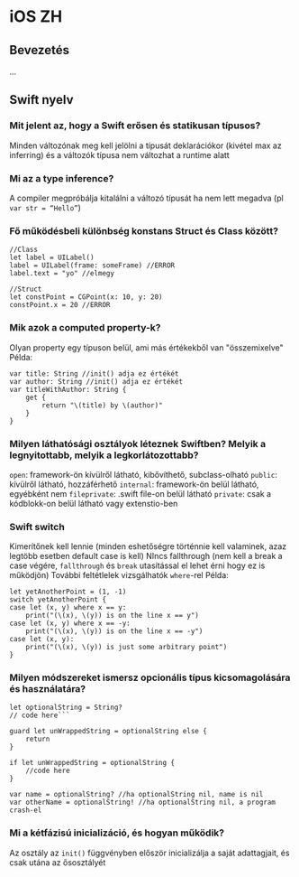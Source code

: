 #  iOS ZH

## Bevezetés
...

## Swift nyelv
### Mit jelent az, hogy a Swift erősen és statikusan típusos?
Minden változónak meg kell jelölni a típusát deklarációkor (kivétel max az inferring) és a változók típusa nem változhat        a runtime alatt

### Mi az a type inference?
A compiler megpróbálja kitalálni a változó típusát ha nem lett megadva (pl `var str = “Hello”`)

### Fő működésbeli különbség konstans Struct és Class között?
```
//Class
let label = UILabel()
label = UILabel(frame: someFrame) //ERROR
label.text = "yo" //elmegy

//Struct
let constPoint = CGPoint(x: 10, y: 20)
constPoint.x = 20 //ERROR
```

### Mik azok a computed property-k?
Olyan property egy típuson belül, ami más értékekből van "összemixelve"
Példa:
```
var title: String //init() adja ez értékét
var author: String //init() adja ez értékét
var titleWithAuthor: String {
    get {
        return "\(title) by \(author)"
    }
}
```

### Milyen láthatósági osztályok léteznek Swiftben? Melyik a legnyitottabb, melyik a legkorlátozottabb?
`open`: framework-ön kívülről látható, kibővíthető, subclass-olható
`public`: kívülről látható, hozzáférhető
`internal`: framework-ön belül látható, egyébként nem
`fileprivate`: .swift file-on belül látható
`private`: csak a kódblokk-on belül látható vagy extenstio-ben

### Swift switch
Kimerítőnek kell lennie (minden eshetőségre történnie kell valaminek, azaz legtöbb esetben default case is kell)
NIncs fallthrough (nem kell a break a case végére, `fallthrough` és `break` utasítással el lehet érni hogy ez is működjön)
További feltétlelek vizsgálhatók `where`-rel
Példa:
```
let yetAnotherPoint = (1, -1)
switch yetAnotherPoint {
case let (x, y) where x == y:
    print("(\(x), \(y)) is on the line x == y")
case let (x, y) where x == -y:
    print("(\(x), \(y)) is on the line x == -y")
case let (x, y):
    print("(\(x), \(y)) is just some arbitrary point")
}
```

### Milyen módszereket ismersz opcionális típus kicsomagolására és használatára?
```
let optionalString = String?
// code here```

guard let unWrappedString = optionalString else {
    return
}

if let unWrappedString = optionalString {
    //code here
}

var name = optionalString? //ha optionalString nil, name is nil
var otherName = optionalString! //ha optionalString nil, a program crash-el
```

### Mi a kétfázisú inicializáció, és hogyan működik?
Az osztály az `init()` függvényben először inicializálja a saját adattagjait, és csak utána az ősosztályét



